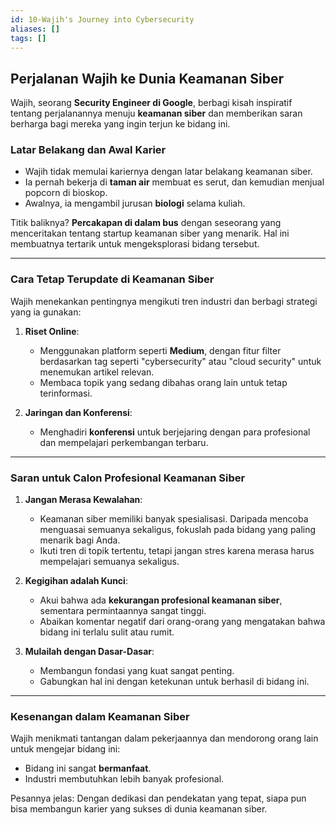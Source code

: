 ```yaml
---
id: 10-Wajih's Journey into Cybersecurity
aliases: []
tags: []
---
```


## Perjalanan Wajih ke Dunia Keamanan Siber

Wajih, seorang **Security Engineer di Google**, berbagi kisah inspiratif tentang perjalanannya menuju **keamanan siber** dan memberikan saran berharga bagi mereka yang ingin terjun ke bidang ini.

### **Latar Belakang dan Awal Karier**

- Wajih tidak memulai kariernya dengan latar belakang keamanan siber.
- Ia pernah bekerja di **taman air** membuat es serut, dan kemudian menjual popcorn di bioskop.
- Awalnya, ia mengambil jurusan **biologi** selama kuliah.

Titik baliknya? **Percakapan di dalam bus** dengan seseorang yang menceritakan tentang startup keamanan siber yang menarik. Hal ini membuatnya tertarik untuk mengeksplorasi bidang tersebut.

---

### **Cara Tetap Terupdate di Keamanan Siber**

Wajih menekankan pentingnya mengikuti tren industri dan berbagi strategi yang ia gunakan:

1. **Riset Online**:

   - Menggunakan platform seperti **Medium**, dengan fitur filter berdasarkan tag seperti "cybersecurity" atau "cloud security" untuk menemukan artikel relevan.
   - Membaca topik yang sedang dibahas orang lain untuk tetap terinformasi.

2. **Jaringan dan Konferensi**:
   - Menghadiri **konferensi** untuk berjejaring dengan para profesional dan mempelajari perkembangan terbaru.

---

### **Saran untuk Calon Profesional Keamanan Siber**

1. **Jangan Merasa Kewalahan**:

   - Keamanan siber memiliki banyak spesialisasi. Daripada mencoba menguasai semuanya sekaligus, fokuslah pada bidang yang paling menarik bagi Anda.
   - Ikuti tren di topik tertentu, tetapi jangan stres karena merasa harus mempelajari semuanya sekaligus.

2. **Kegigihan adalah Kunci**:

   - Akui bahwa ada **kekurangan profesional keamanan siber**, sementara permintaannya sangat tinggi.
   - Abaikan komentar negatif dari orang-orang yang mengatakan bahwa bidang ini terlalu sulit atau rumit.

3. **Mulailah dengan Dasar-Dasar**:
   - Membangun fondasi yang kuat sangat penting.
   - Gabungkan hal ini dengan ketekunan untuk berhasil di bidang ini.

---

### **Kesenangan dalam Keamanan Siber**

Wajih menikmati tantangan dalam pekerjaannya dan mendorong orang lain untuk mengejar bidang ini:

- Bidang ini sangat **bermanfaat**.
- Industri membutuhkan lebih banyak profesional.

Pesannya jelas: Dengan dedikasi dan pendekatan yang tepat, siapa pun bisa membangun karier yang sukses di dunia keamanan siber.
